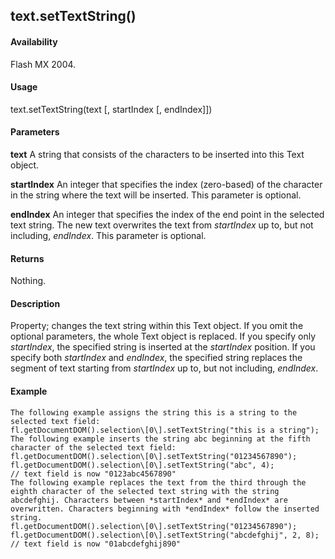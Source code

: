 ## text.setTextString()

#### Availability

Flash MX 2004.

#### Usage

text.setTextString(text \[, startIndex \[, endIndex\]\])

#### Parameters

**text** A string that consists of the characters to be inserted into this Text object.
>
**startIndex** An integer that specifies the index (zero-based) of the character in the string where the text will be inserted. This parameter is optional.
>
**endIndex** An integer that specifies the index of the end point in the selected text string. The new text overwrites the text from *startIndex* up to, but not including, *endIndex*. This parameter is optional.

#### Returns

Nothing.

#### Description

Property; changes the text string within this Text object. If you omit the optional parameters, the whole Text object is replaced. If you specify only *startIndex*, the specified string is inserted at the *startIndex* position. If you specify both *startIndex* and *endIndex*, the specified string replaces the segment of text starting from *startIndex* up to, but not including, *endIndex*.

#### Example

```
The following example assigns the string this is a string to the selected text field:
fl.getDocumentDOM().selection\[0\].setTextString("this is a string");
The following example inserts the string abc beginning at the fifth character of the selected text field:
fl.getDocumentDOM().selection\[0\].setTextString("01234567890"); fl.getDocumentDOM().selection\[0\].setTextString("abc", 4);
// text field is now "0123abc4567890"
The following example replaces the text from the third through the eighth character of the selected text string with the string abcdefghij. Characters between *startIndex* and *endIndex* are overwritten. Characters beginning with *endIndex* follow the inserted string.
fl.getDocumentDOM().selection\[0\].setTextString("01234567890"); fl.getDocumentDOM().selection\[0\].setTextString("abcdefghij", 2, 8);
// text field is now "01abcdefghij890"

```